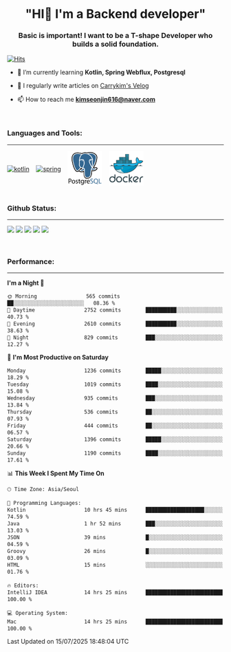 <h1 align="center">"HI👋 I'm a Backend developer" </h1>
<h3 align="center">Basic is important! I want to be a T-shape Developer who builds a solid foundation.</h3>

[![Hits](https://hits.seeyoufarm.com/api/count/incr/badge.svg?url=https%3A%2F%2Fgithub.com%2Fgimseonjin&count_bg=%2318BFE5&title_bg=%23555555&icon=ko-fi.svg&icon_color=%23E7E7E7&title=hits&edge_flat=false)](https://hits.seeyoufarm.com)

- 🌱 I’m currently learning **Kotlin, Spring Webflux, Postgresql**

- 📝 I regularly write articles on [Carrykim's Velog](https://velog.io/@carrykim)

- 📫 How to reach me **kimseonjin616@naver.com**

<br/>

<h3 align="left">Languages and Tools:</h3>

***

<div style="display: flex; flex-wrap: wrap; gap: 1rem; justify-content: start; align-items: center;">
  <a href="https://kotlinlang.org" target="_blank" rel="noreferrer">
    <img src="https://www.vectorlogo.zone/logos/kotlinlang/kotlinlang-icon.svg" alt="kotlin" style="width: 80px; height: 80px;">
  </a>
  <a href="https://spring.io/" target="_blank" rel="noreferrer">
    <img src="https://www.vectorlogo.zone/logos/springio/springio-icon.svg" alt="spring" style="width: 80px; height: 80px;">
  </a>
  <a href="https://www.postgresql.org" target="_blank" rel="noreferrer">
    <img src="https://raw.githubusercontent.com/devicons/devicon/master/icons/postgresql/postgresql-original-wordmark.svg" alt="postgresql" style="width: 80px; height: 80px;">
  </a>
  <a href="https://www.docker.com/" target="_blank" rel="noreferrer">
    <img src="https://raw.githubusercontent.com/devicons/devicon/master/icons/docker/docker-original-wordmark.svg" alt="docker" style="width: 80px; height: 80px;">
  </a>
</div>


<br/>

<h3 align="left">Github Status:</h3>

***

![](http://github-profile-summary-cards.vercel.app/api/cards/profile-details?username=gimseonjin&theme=nord_bright)
![](http://github-profile-summary-cards.vercel.app/api/cards/repos-per-language?username=gimseonjin&theme=nord_bright)
![](http://github-profile-summary-cards.vercel.app/api/cards/most-commit-language?username=gimseonjin&theme=nord_bright)
![](http://github-profile-summary-cards.vercel.app/api/cards/stats?username=gimseonjin&theme=nord_bright)
![](http://github-profile-summary-cards.vercel.app/api/cards/productive-time?username=gimseonjin&theme=nord_bright&utcOffset=8)


<br/>

<h3 align="left">Performance:</h3>

***

<!--START_SECTION:waka-->
**I'm a Night 🦉** 

```text
🌞 Morning                565 commits         ██░░░░░░░░░░░░░░░░░░░░░░░   08.36 % 
🌆 Daytime                2752 commits        ██████████░░░░░░░░░░░░░░░   40.73 % 
🌃 Evening                2610 commits        ██████████░░░░░░░░░░░░░░░   38.63 % 
🌙 Night                  829 commits         ███░░░░░░░░░░░░░░░░░░░░░░   12.27 % 
```
📅 **I'm Most Productive on Saturday** 

```text
Monday                   1236 commits        █████░░░░░░░░░░░░░░░░░░░░   18.29 % 
Tuesday                  1019 commits        ████░░░░░░░░░░░░░░░░░░░░░   15.08 % 
Wednesday                935 commits         ███░░░░░░░░░░░░░░░░░░░░░░   13.84 % 
Thursday                 536 commits         ██░░░░░░░░░░░░░░░░░░░░░░░   07.93 % 
Friday                   444 commits         ██░░░░░░░░░░░░░░░░░░░░░░░   06.57 % 
Saturday                 1396 commits        █████░░░░░░░░░░░░░░░░░░░░   20.66 % 
Sunday                   1190 commits        ████░░░░░░░░░░░░░░░░░░░░░   17.61 % 
```


📊 **This Week I Spent My Time On** 

```text
🕑︎ Time Zone: Asia/Seoul

💬 Programming Languages: 
Kotlin                   10 hrs 45 mins      ███████████████████░░░░░░   74.59 % 
Java                     1 hr 52 mins        ███░░░░░░░░░░░░░░░░░░░░░░   13.03 % 
JSON                     39 mins             █░░░░░░░░░░░░░░░░░░░░░░░░   04.59 % 
Groovy                   26 mins             █░░░░░░░░░░░░░░░░░░░░░░░░   03.09 % 
HTML                     15 mins             ░░░░░░░░░░░░░░░░░░░░░░░░░   01.76 % 

🔥 Editors: 
IntelliJ IDEA            14 hrs 25 mins      █████████████████████████   100.00 % 

💻 Operating System: 
Mac                      14 hrs 25 mins      █████████████████████████   100.00 % 
```


 Last Updated on 15/07/2025 18:48:04 UTC
<!--END_SECTION:waka-->

<div align="center">
  
